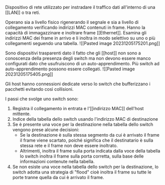 Dispositivo di rete utilizzato per instradare il traffico dati all'interno di una [[LAN]] o tra reti.

Operano sia a livello fisico rigenerando il segnale e sia a livello di collegamento verificando indirizzi MAC contenuti in frame.
Hanno la capacità di immagazzinare e inoltrare frame [[Ethernet]]. Esamina gli indirizzi MAC dei frame in arrivo e li inoltra in modo selettivo su uno o più collegamenti seguendo una tabella.
![[Pasted image 20231205175201.png]]

Sono dispositivi trasparenti dato il fatto che gli [[host]] non sono a conoscenza della presenza degli switch ma non devono essere manco configurati dato che usufruiscono di un auto-apprendimento. Più switch ad auto-apprendimento possono essere collegati.
![[Pasted image 20231205175405.png]]

Gli host hanno connessioni dedicate verso lo switch che bufferizzano i pacchetti evitando così collisioni.

I passi che svolge uno switch sono:
1. Registra il collegamento in entrata e l'[[indirizzo MAC]] dell'host mittente.
2. Indice della tabella dello switch usando l'indirizzo MAC di destinazione
3. Se è presente una voce per la destinazione nella tabella dello switch vengono prese alcune decisioni:
    - Se la destinazione è sulla stessa segmento da cui è arrivato il frame il frame viene scartato, poiché significa che il destinatario è sulla stessa rete e il frame non deve essere inoltrato.
    - Altrimenti, inoltra il frame sulla porta indicata dalla voce della tabella lo switch inoltra il frame sulla porta corretta, sulla base delle informazioni contenute nella tabella.
4. Se non esiste una voce nella tabella dello switch per la destinazione, lo switch adotta una strategia di "flood" cioè inoltra il frame su tutte le porte tranne quella da cui è arrivato il frame.
 


